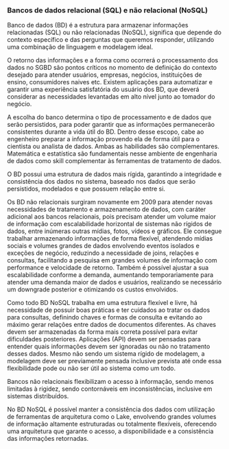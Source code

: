 ### Bancos de dados relacional (SQL) e não relacional (NoSQL)

Banco de dados (BD) é a estrutura para armazenar informações relacionadas (SQL) ou não relacionadas (NoSQL), significa que depende do contexto específico e das perguntas que queremos responder, utilizando uma combinação de linguagem e modelagem ideal.

O retorno das informações e a forma como ocorrerá o processamento dos dados no SGBD são pontos críticos no momento de definição do contexto desejado para atender usuários, empresas, negócios, instituições de ensino, consumidores naives etc. Existem aplicações para automatizar e garantir uma experiência satisfatória do usuário dos BD, que deverá considerar as necessidades levantadas em alto nível junto ao tomador do negócio.

A escolha do banco determina o tipo de processamento e de dados que serão persistidos, para poder garantir que as informações permanecerão consistentes durante a vida útil do BD. Dentro desse escopo, cabe ao engenheiro preparar a informação provendo ela de forma útil para o cientista ou analista de dados. Ambas as habilidades são complementares. Matemática e estatística são fundamentais nesse ambiente de engenharia de dados como skill complementar às ferramentas de tratamento de dados.

O BD possui uma estrutura de dados mais rígida, garantindo a integridade e consistência dos dados no sistema, baseado nos dados que serão persistidos, modelados e que possuem relação entre si.

Os BD não relacionais surgiram novamente em 2009 para atender novas necessidades de tratamento e armazenamento de dados, com caráter adicional aos bancos relacionais, pois precisam atender um volume maior de informação com escalabilidade horizontal de sistemas não rígidos de dados, entre inúmeras outras mídias, fotos, vídeos e gráficos. Ele consegue trabalhar armazenando informações de forma flexível, atendendo mídias sociais e volumes grandes de dados envolvendo eventos isolados e exceções de negócio, reduzindo a necessidade de joins, relações e consultas, facilitando a pesquisa em grandes volumes de informação com performance e velocidade de retorno. Também é possível ajustar a sua escalabilidade conforme a demanda, aumentando temporariamente para atender uma demanda maior de dados e usuários, realizando se necessário um downgrade posterior e otimizando os custos envolvidos.

Como todo BD NoSQL trabalha em uma estrutura flexível e livre, há necessidade de possuir boas práticas e ter cuidados ao tratar os dados para consultas, definindo chaves e formas de consulta e evitando ao máximo gerar relações entre dados de documentos diferentes. As chaves devem ser armazenadas da forma mais correta possível para evitar dificuldades posteriores. Aplicações (API) devem ser pensadas para entender quais informações devem ser ignoradas ou não no tratamento desses dados. Mesmo não sendo um sistema rígido de modelagem, a modelagem deve ser previamente pensada inclusive prevista até onde essa flexibilidade pode ou não ser útil ao sistema como um todo.

Bancos não relacionais flexibilizam o acesso à informação, sendo menos limitadas à rigidez, sendo contornáveis em inconsistências, inclusive em sistemas distribuídos.

No BD NoSQL é possível manter a consistência dos dados com utilização de ferramentas de arquitetura como o Lake, envolvendo grandes volumes de informação altamente estruturadas ou totalmente flexíveis, oferecendo uma arquitetura que garante o acesso, a disponibilidade e a consistência das informações retornadas.